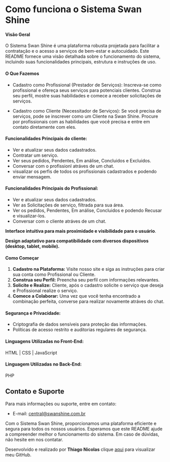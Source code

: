 # Como funciona o Sistema Swan Shine

#### Visão Geral

O Sistema Swan Shine é uma plataforma robusta projetada para facilitar a contratação e o acesso a serviços de bem-estar e autocuidado. Este README fornece uma visão detalhada sobre o funcionamento do sistema, incluindo suas funcionalidades principais, estrutura e instruções de uso.

#### O Que Fazemos
- Cadastro como Profissional (Prestador de Serviços): Inscreva-se como profissional e ofereça seus serviços para potenciais clientes. Construa seu perfil, mostre suas habilidades e comece a receber solicitações de serviços.

- Cadastro como Cliente (Necessitador de Serviços): Se você precisa de serviços, pode se inscrever como um Cliente na Swan Shine. Procure por profissionais com as habilidades que você precisa e entre em contato diretamente com eles.
  
#### Funcionalidades Principais do cliente:
- Ver e atualizar seus dados cadastrados.
- Contratar um serviço.
- Ver seus pedidos, Pendentes, Em análise, Concluidos e Excluidos.
- Conversar com o profissionl atráves de um chat.
- visualizar os perfis de todos os profissionais cadastrados e podendo enviar mensagem.

#### Funcionalidades Principais do Profissional:
- Ver e atualizar seus dados cadastrados.
- Ver as Solicitações de serviço, filtrada para sua área.
- Ver os pedidos, Pendentes, Em análise, Concluidos e podendo Recusar e visualizar-los.
- Conversar com o cliente atráves de um chat.

**Interface intuitiva para mais proximidade e visibilidade para o usuário**.

**Design adaptativo para compatibilidade com diversos dispositivos (desktop, tablet, mobile).**

#### Como Começar
1. **Cadastro na Plataforma:** Visite nosso site e siga as instruções para criar sua conta como Profissional ou Cliente.
2. **Construa seu Perfil:** Preencha seu perfil com informações relevantes. 
3. **Solicite e Realize:** Cliente, após o cadastro solicite o serviço que deseja e Profissional realize o serviço.
4. **Comece a Colaborar:** Uma vez que você tenha encontrado a combinação perfeita, converse para realizar novamente atráves do chat.
   
#### Segurança e Privacidade:

- Criptografia de dados sensíveis para proteção das informações.
- Políticas de acesso restrito e auditorias regulares de segurança.

#### Linguagens Utilizadas no Front-End:
HTML | CSS | JavaScript

#### Linguagem Utilizadas no Back-End:
PHP

## Contato e Suporte

Para mais informações ou suporte, entre em contato:

- E-mail: central@swanshine.com.br

Com o Sistema Swan Shine, proporcionamos uma plataforma eficiente e segura para todos os nossos usuários. Esperamos que este README ajude a compreender melhor o funcionamento do sistema. Em caso de dúvidas, não hesite em nos contatar.


Desenvolvido e realizado por **Thiago Nicolas** clique [aqui](https://github.com/ThiagoNicolasSantosdaSilva) para visualizar meu GitHub.
